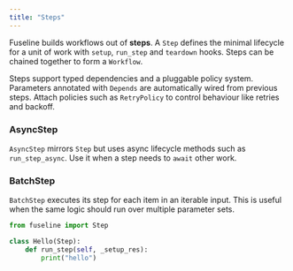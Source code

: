```yaml
---
title: "Steps"
---
```


Fuseline builds workflows out of **steps**. A `Step` defines the minimal
lifecycle for a unit of work with `setup`, `run_step` and `teardown`
hooks. Steps can be chained together to form a `Workflow`.

Steps support typed dependencies and a pluggable policy system. Parameters
annotated with `Depends` are automatically wired from previous steps.
Attach policies such as `RetryPolicy` to control behaviour like retries and
backoff.

### AsyncStep

`AsyncStep` mirrors `Step` but uses async lifecycle methods such as
`run_step_async`. Use it when a step needs to `await` other work.

### BatchStep

`BatchStep` executes its step for each item in an iterable input. This
is useful when the same logic should run over multiple parameter sets.

```python
from fuseline import Step

class Hello(Step):
    def run_step(self, _setup_res):
        print("hello")
```
